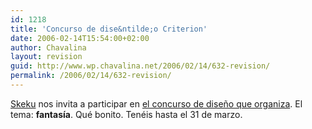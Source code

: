 ```yaml
---
id: 1218
title: 'Concurso de dise&ntilde;o Criterion'
date: 2006-02-14T15:54:00+02:00
author: Chavalina
layout: revision
guid: http://www.wp.chavalina.net/2006/02/14/632-revision/
permalink: /2006/02/14/632-revision/
---
```

<a href="http://www.criteriondg.info/wordpress/archives/2006/02/15/concurso-criterion/" target="_blank">Skeku</a> nos invita a participar en <a href="http://www.criteriondg.info/wordpress/concurso-criterion/" target="_blank">el concurso de dise&ntilde;o que organiza</a>. El tema: **fantas&iacute;a**. Qué bonito. Tenéis hasta el 31 de marzo.